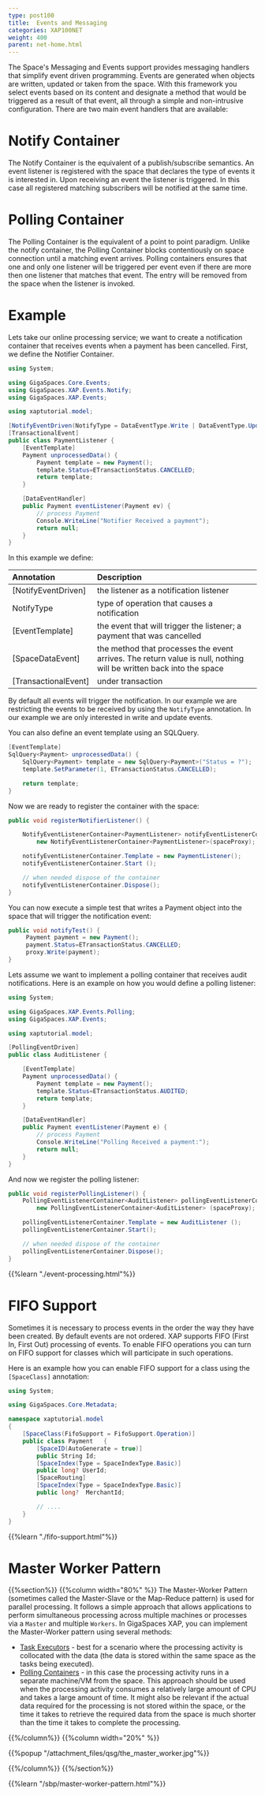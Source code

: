 ```yaml
---
type: post100
title:  Events and Messaging
categories: XAP100NET
weight: 400
parent: net-home.html
---
```




The Space's Messaging and Events support provides messaging handlers that simplify event driven programming. Events are generated when objects are written, updated or taken from the space. With this framework you select events based on its content and designate a method that would be triggered as a result of that event, all through a simple and non-intrusive configuration. There are two main event handlers that are available:


# Notify Container
The Notify Container is the equivalent of a publish/subscribe semantics. An event listener is registered with the space that declares the type of events it is interested in. Upon receiving an event the listener is triggered. In this case all registered matching subscribers will be notified at the same time. 
 
 
# Polling Container
The Polling Container is the equivalent of a point to point paradigm. Unlike the notify container, the Polling Container blocks contentiously on space connection until a matching event arrives. Polling containers ensures that one and only one listener will be triggered per event even if there are more then one listener that matches that event. The entry will be removed from the space when the listener is invoked.


 

# Example
Lets take our online processing service; we want to create a notification container that receives events when a payment has been cancelled. 
First, we define the Notifier Container.


```csharp
using System;

using GigaSpaces.Core.Events;
using GigaSpaces.XAP.Events.Notify;
using GigaSpaces.XAP.Events;

using xaptutorial.model;

[NotifyEventDriven(NotifyType = DataEventType.Write | DataEventType.Update)]
[TransactionalEvent]
public class PaymentListener {
	[EventTemplate]
	Payment unprocessedData() {
		Payment template = new Payment();
		template.Status=ETransactionStatus.CANCELLED;
		return template;
	}

	[DataEventHandler]
	public Payment eventListener(Payment ev) {
		// process Payment
		Console.WriteLine("Notifier Received a payment");
		return null;
	}
}
```



In this example we define:


|Annotation | Description|
|:----------|:-----------|
|\[NotifyEventDriven\]| the listener as a notification listener |
|NotifyType | type of operation that causes a notification|
|\[EventTemplate\]| the event that will trigger the listener; a payment that was cancelled|
|\[SpaceDataEvent\]| the method that processes the event arrives. The return value is null, nothing will be written back into the space|
|\[TransactionalEvent\]| under transaction |

By default all events will trigger the notification. In our example we are restricting the events to be received by using the `NotifyType` annotation. In our example we are only interested in write and update events.

You can also define an event template using an SQLQuery.


```csharp
[EventTemplate]
SqlQuery<Payment> unprocessedData() {
    SqlQuery<Payment> template = new SqlQuery<Payment>("Status = ?");
    template.SetParameter(1, ETransactionStatus.CANCELLED);

    return template;
}
```


Now we are ready to register the container with the space:


```csharp
public void registerNotifierListener() {

	NotifyEventListenerContainer<PaymentListener> notifyEventListenerContainer =
		new NotifyEventListenerContainer<PaymentListener>(spaceProxy);

	notifyEventListenerContainer.Template = new PaymentListener();
	notifyEventListenerContainer.Start ();

	// when needed dispose of the container
	notifyEventListenerContainer.Dispose();
}
```

You can now execute a simple test that writes a Payment object into the space that will trigger the notification event:




```csharp
public void notifyTest() {
     Payment payment = new Payment();
     payment.Status=ETransactionStatus.CANCELLED;
     proxy.Write(payment);
}
```



Lets assume we want to implement a polling container that receives audit notifications.  Here is an example on how you would define a polling listener:


```csharp
using System;

using GigaSpaces.XAP.Events.Polling;
using GigaSpaces.XAP.Events;

using xaptutorial.model;

[PollingEventDriven]
public class AuditListener {

	[EventTemplate]
	Payment unprocessedData() {
		Payment template = new Payment();
		template.Status=ETransactionStatus.AUDITED;
		return template;
	}

	[DataEventHandler]
	public Payment eventListener(Payment e) {
		// process Payment
		Console.WriteLine("Polling Received a payment:");
		return null;
	}
}
```

And now we register the polling listener:


```csharp
public void registerPollingListener() {
	PollingEventListenerContainer<AuditListener> pollingEventListenerContainer =
		new PollingEventListenerContainer<AuditListener> (spaceProxy);

	pollingEventListenerContainer.Template = new AuditListener ();
	pollingEventListenerContainer.Start();

	// when needed dispose of the container
    pollingEventListenerContainer.Dispose();
}
```


{{%learn "./event-processing.html"%}}

# FIFO Support
Sometimes it is necessary to process events in the order the way they have been created. By default events are not ordered. XAP supports FIFO (First In, First Out) processing of events.  To enable FIFO operations you can turn on FIFO support for classes which will participate in such operations.    

Here is an example how you can enable FIFO support for a class using the `[SpaceClass]` annotation:


```csharp
using System;

using GigaSpaces.Core.Metadata;

namespace xaptutorial.model
{
	[SpaceClass(FifoSupport = FifoSupport.Operation)]
	public class Payment   {
		[SpaceID(AutoGenerate = true)]
		public String Id;
		[SpaceIndex(Type = SpaceIndexType.Basic)]
		public long? UserId;
		[SpaceRouting]
		[SpaceIndex(Type = SpaceIndexType.Basic)]
		public long?  MerchantId;

		// ....
	}
}
```

{{%learn "./fifo-support.html"%}}


# Master Worker Pattern
{{%section%}}
{{%column width="80%" %}}
The Master-Worker Pattern (sometimes called the Master-Slave or the Map-Reduce pattern) is used for parallel processing. It follows a simple approach that allows applications to perform simultaneous processing across multiple machines or processes via a `Master` and multiple `Workers`.
In GigaSpaces XAP, you can implement the Master-Worker pattern using several methods:

- [Task Executors](/sbp/map-reduce-pattern-executors-example.html) - best for a scenario where the processing activity is collocated with the data (the data is stored within the same space as the tasks being executed).
- [Polling Containers](./polling-container.html) - in this case the processing activity runs in a separate machine/VM from the space. This approach should be used when the processing activity consumes a relatively large amount of CPU and takes a large amount of time. It might also be relevant if the actual data required for the processing is not stored within the space, or the time it takes to retrieve the required data from the space is much shorter than the time it takes to complete the processing.

{{%/column%}}
{{%column width="20%" %}}

{{%popup   "/attachment_files/qsg/the_master_worker.jpg"%}}

{{%/column%}}
{{%/section%}}

{{%learn "/sbp/master-worker-pattern.html"%}}



 

